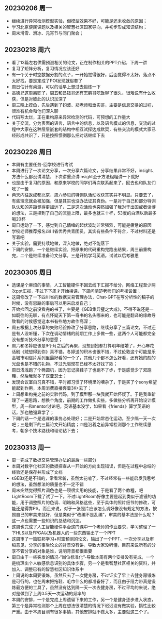 ## 20230206 周一

- 继续进行异常检测模型实验，但模型效果不好，可能是还未收敛的原因；
- 学习北京便民课题以及相关的智慧社区国家导向，并初步形成知识结构；
- 周末滑雪、滑冰、元宵节与同门聚会；

## 20230218 周六

- 看了13篇左右供需预测相关的论文，正在制作相关的PPT介绍，下周一讲
- 复习了矩阵分析，复习情况应该还好
- 有一个关于时空数据分割的点子，一开始觉得很好，后面觉得不太好，落点不太好找，要是定成了POI发现就俗套了
- 周日估计有桌游，可以的话早上想过去锻炼一下
- 高德兄这周离职了，周五和昌钰哥还有志鹏哥吃饭聊了很久，很难说有什么收获，但是对彼此的认识加深了
- 周三晚上摸鱼，先后遇到了钧波、郑老师和垂实哥，主要是信息交换的过程，很难有机会和他们深入聊
- 代码写太烂，正在重构原来异常检测的代码，可预想的工作量大
- 关于交流，分为表面的语言，语言中的信息，以及语言模式的信息，交流的过程中大家在这种层层嵌套的结构中相互试探达成默契，有些交流的模式大家已经形成共识了，只是按照惯例那么把对话继续下去

## 20230226 周日

- 本周有主要任务-回学校进行考试
- 本周进行了一次论文分享，一次分享六篇论文，分享结果非常不好，insight、方法什么都没讲清楚，下次讲重点讲insight至于方法粗粗讲一下就好
- 也是由于复习的原因，和原来学校的同学们再次联系起来了，回去也和队友们吃了一餐
- 两天内往返成都北京，周六参见的特训队活动收获其实并不明显。只要去了，有些理念就会被加强，但是其实也没办法证其真伪。一是对于自己和部分特训队认知的差距觉得更加远了，二是这次活动也突然加强了我对于出国或者读博的想法，三是探到了自己的流量上限，最多也就三十杯，53度的白酒以后最多喝20杯
- 周日运动了一下，感觉到自己情绪的起伏波动非常强烈，可能是疲惫的原因
- 学校老师推荐报名四川省优秀共青团员，其实有些条件不符合，不过材料还是写着吧
- 关于实验，需要持续地做，深入地做，绝对不能落下
- 下周的安排，一个是继续实验，把原来的代码重构完跑出结果，周三前重构完，二个是继续准备论文分享，三是开始学习英语，试试以后考雅思

## 20230305 周日

- 选课是个麻烦的事情，人工智能硬件不回去线下汇报不给分，网络工程至少两次ppt汇报，不过下下周才开始换课，下周问清楚老师们的考核设置；
- 这周修改了一下四川省的数据交易管理办法，Chat-GPT在写分析性的稿子的时候，没有思路的事后可以用来启发自己；
- 开始捡回之前没看完的书了，主要是《GEB集异璧之大成》，不得不说还是一如既往的无聊，有点怀疑天下第一奇书的名头哪来的，也可能是翻译的缘故导致看的时候感觉这本书有些地方故作高深；
- 周五根据上次分享的失败经验修改了分享思路，继续分享了三篇论文，不过还是有人没听懂，下次在调动情绪的前期工作上多做一些，这两个人可能都完全没有想听技术分享的意愿；
- 周六和冬婷应该是9个月之后的再聚，没想到她都打算明年结婚了，开心麻花话剧《贼想得到你》真不错。冬婷送的积木也很不错，不过伦敦这个可能是乐高城市明信片系列里最好看的一个了，其他几个都不怎么好看，还有她的刻的光盘也是不错的礼物，不过光驱现在已经不太好找了欸；
- 周日浅浅跑了个椭圆机，因为忘记换鞋子了也跑不了步，于是感觉少了双跑鞋，然后我就多了双亚瑟士；
- 发现会议室自习真不错，平时都习惯了环境里的嘈杂了，于是买了个sony希望能起到作用，本周消费直接奔着3K+去了；
- 上周想重构完之前的实验代码，到了模型那一块我就开始怀疑了。于是我重新理了一遍思路，想换个角度，前期的工作做扎实些，多做些分析再开始设计模型，周一和mentor讨论吧。英语基本没学，如果看《friends》算学英语的话，那也勉强算学了；
- 下周的话一个是选课的事务必处理好；二是开始常态化运动，至少隔一天一次吧；三是剩下的三篇论文开始精度；四是沿着之前异常检测那个工作继续思考，朝多个技术路线和理论钻下去；

## 20230313 周一

- 周一完成了数据交易管理办法的最后一些部分
- 本周对数字化社区的数据探查从一开始的方向出现错误，但是在过程中总结的经验还是保存并形成了文档
- 《GEB》还是不错的，常看常新，虽然太花哨了，不过经常有一些能启发我思考的想法，虽然想法的质量也不一定不错
- 周末突然觉得照片调色也是一项很实用的技能，于是看了两个教程，吧LightRoom下载了试了一下，不过LightRoom好像主要是起到类似于滤镜的功能，用于调整照片的色调、明暗和风格这些，至于具体的照片细节的修改，可能还是得靠PS。而且来说，对于一张照片应该怎么调好像没有规定的方法，按照自己的审美来就好，但是类似于”改编不是乱编“，审美的基本法是什么呢？这一点也需要一些知识的总结和沉淀。
- 这周也完成了人工智能硬件平台这门课中一个老师的作业要求，学习整理了一下HLS以及FPGA以及机器人的一些东西输出了一个PPT
- 这周审了一篇联邦学习+时空预测的论文，输出了一个PPT、一次分享以及审稿意见，分享的事后论文的背景没有讲，导致大家没听懂，目前来说所有的分享不管分享的对象是谁，说明背景都很重要
- 周日由于一些突发的情况-“岗位标准化”-导致本周有两个安排没有完成，一个是梳理出个人敏感信息识别的具体步骤，另一个是看智慧社区相关的资料，并加入、调整已有的智慧社区知识体系中
- 上周说的本周要锻炼，虽然只去了一次健身房，不过证实了早上去健身房锻炼是可行的，也在周末把拖鞋、毛巾什么的都准备好了，而且由于阻力带真是锻炼最方便的工具了，虽然没有达到隔一天一次去健身房，不过平均的来说，绝对是做到了上周0.5天一次运动的频率的
- 本周的安排，一个是完成上周遗留下来的工作，另一个是健身逐步进入状态，第三个是异常检测那个上周在想法很清楚的情况下迟迟没有做实验，惰性比较严重。由于本周目测有很多事情，其他安排就不做太多，主要就这三个了。
